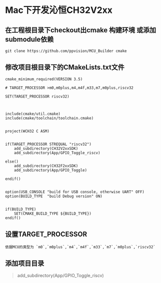 # Mac下开发沁恒CH32V2xx

## 在工程根目录下checkout出cmake 构建环境 或添加submodule依赖
```
git clone https://github.com/ppvision/MCU_Builder cmake

```

## 修改项目根目录下的CMakeLists.txt文件

```
cmake_minimum_required(VERSION 3.5)

# TARGET_PROCESSOR >m0,m0plus,m4,m4f,m33,m7,m0plus,riscv32

SET(TARGET_PROCESSOR riscv32)



include(cmake/util.cmake)
include(cmake/toolchain/toolchain.cmake)


project(WCH32 C ASM)


if(TARGET_PROCESSOR STREQUAL "riscv32")
    add_subdirectory(CH32V2xxSDK)
    add_subdirectory(App/GPIO_Toggle_riscv)

else()
    add_subdirectory(CH32F2xxSDK)
    add_subdirectory(App/GPIO_Toggle)

endif()


option(USB_CONSOLE "build for USB console, otherwise UART" OFF)
option(BUILD_TYPE  "build Debug version" ON)


if(BUILD_TYPE)
    SET(CMAKE_BUILD_TYPE ${BUILD_TYPE})
endif()

```

## 设置TARGET_PROCESSOR

    依据MCU的类型为 `m0`,`m0plus`,`m4`,`m4f`,`m33`,`m7`,`m0plus`,`riscv32`


## 添加项目目录
>  add_subdirectory(App/GPIO_Toggle_riscv)   

